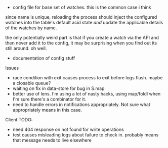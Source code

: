 * config file for base set of watches. this is the common case i think

since name is unique, reloading the process should inject the configured
watches into the table's default acid state *and* update the applicable details
of the watches by name.

the only potentially weird part is that if you create a watch via the API and
then never add it to the config, it may be surprising when you find out its
still around. oh well.

* documentation of config stuff

Issues
* race condition with exit causes process to exit before logs flush. maybe a
  closable queue?
* waiting on fix in data-store for bug in S.map
* better use of lens. I'm using a lot of nasty hacks, using map/foldl when I'm
  sure there's a combinator for it.
* need to handle errors in notifications appropriately. Not sure what
  appropriately means in this case.

Client TODO:
* need 404 response on not found for write operations
* test causes misleading logs about failure to check in. probably means that
  message needs to live elsewhere
